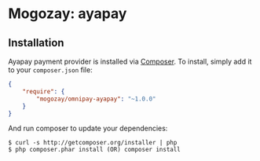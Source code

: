 # Mogozay: ayapay

## Installation

Ayapay payment provider is installed via [Composer](http://getcomposer.org/). To install, simply add it
to your `composer.json` file:

```json
{
    "require": {
        "mogozay/omnipay-ayapay": "~1.0.0"
    }
}
```

And run composer to update your dependencies:

    $ curl -s http://getcomposer.org/installer | php
    $ php composer.phar install (OR) composer install

